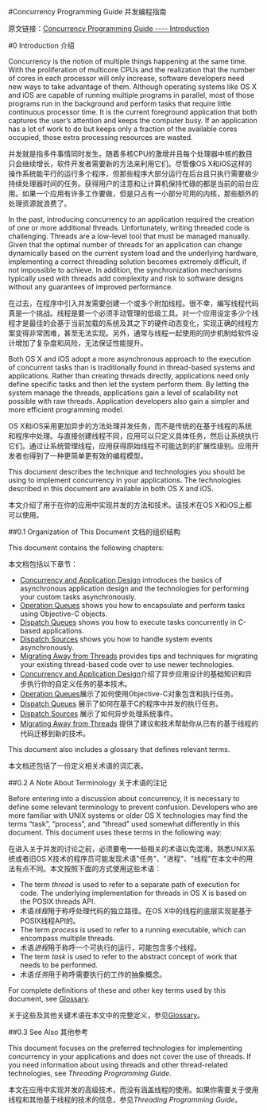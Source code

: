 #Concurrency Programming Guide 并发编程指南

原文链接：[Concurrency Programming Guide ---- Introduction](https://developer.apple.com/library/content/documentation/General/Conceptual/ConcurrencyProgrammingGuide/Introduction/Introduction.html#//apple_ref/doc/uid/TP40008091-CH1-SW1)

#0 Introduction 介绍

Concurrency is the notion of multiple things happening at the same time. With the proliferation of multicore CPUs and the realization that the number of cores in each processor will only increase, software developers need new ways to take advantage of them. Although operating systems like OS X and iOS are capable of running multiple programs in parallel, most of those programs run in the background and perform tasks that require little continuous processor time. It is the current foreground application that both captures the user’s attention and keeps the computer busy. If an application has a lot of work to do but keeps only a fraction of the available cores occupied, those extra processing resources are wasted.

并发就是指多件事情同时发生。随着多核CPU的激增并且每个处理器中核的数目只会继续增长，软件开发者需要新的方法来利用它们。尽管像OS X和iOS这样的操作系统能平行的运行多个程序，但那些程序大部分运行在后台且只执行需要极少持续处理器时间的任务。获得用户的注意和让计算机保持忙碌的都是当前的前台应用。如果一个应用有许多工作要做，但是只占有一小部分可用的内核，那些额外的处理资源就浪费了。

In the past, introducing concurrency to an application required the creation of one or more additional threads. Unfortunately, writing threaded code is challenging. Threads are a low-level tool that must be managed manually. Given that the optimal number of threads for an application can change dynamically based on the current system load and the underlying hardware, implementing a correct threading solution becomes extremely difficult, if not impossible to achieve. In addition, the synchronization mechanisms typically used with threads add complexity and risk to software designs without any guarantees of improved performance. 

在过去，在程序中引入并发需要创建一个或多个附加线程。很不幸，编写线程代码真是一个挑战。线程是要一个必须手动管理的低级工具。对一个应用设定多少个线程才是最佳的会基于当前加载的系统及其之下的硬件动态变化，实现正确的线程方案变得非常困难，甚至无法实现。另外，通常与线程一起使用的同步机制给软件设计增加了复杂度和风险，无法保证性能提升。

Both OS X and iOS adopt a more asynchronous approach to the execution of concurrent tasks than is traditionally found in thread-based systems and applications. Rather than creating threads directly, applications need only define specific tasks and then let the system perform them. By letting the system manage the threads, applications gain a level of scalability not possible with raw threads. Application developers also gain a simpler and more efficient programming model. 

OS X和iOS采用更加异步的方法处理并发任务，而不是传统的在基于线程的系统和程序中处理。与直接创建线程不同，应用可以只定义具体任务，然后让系统执行它们。通过让系统管理线程，应用获得原始线程不可能达到的扩展性级别。应用开发者也得到了一种更简单更有效的编程模型。

This document describes the technique and technologies you should be using to implement concurrency in your applications. The technologies described in this document are available in both OS X and iOS.

本文介绍了用于在你的应用中实现并发的方法和技术。该技术在OS X和iOS上都可以使用。

##0.1 Organization of This Document 文档的组织结构

This document contains the following chapters:

本文档包括以下章节：

- [Concurrency and Application Design](https://developer.apple.com/library/content/documentation/General/Conceptual/ConcurrencyProgrammingGuide/Introduction/Introduction.html#//apple_ref/doc/ConcurrencyandApplicationDesign/ConcurrencyandApplicationDesign.html#//apple_ref/doc/uid/TP40008091-CH100-SW1) introduces the basics of asynchronous application design and the technologies for performing your custom tasks asynchronously. 
- [Operation Queues](https://developer.apple.com/library/content/documentation/General/Conceptual/ConcurrencyProgrammingGuide/Introduction/Introduction.html#//apple_ref/doc/OperationObjects/OperationObjects.html#//apple_ref/doc/uid/TP40008091-CH101-SW1) shows you how to encapsulate and perform tasks using Objective-C objects. 
- [Dispatch Queues](https://developer.apple.com/library/content/documentation/General/Conceptual/ConcurrencyProgrammingGuide/Introduction/Introduction.html#//apple_ref/doc/OperationQueues/OperationQueues.html#//apple_ref/doc/uid/TP40008091-CH102-SW1) shows you how to execute tasks concurrently in C-based applications. 
- [Dispatch Sources](https://developer.apple.com/library/content/documentation/General/Conceptual/ConcurrencyProgrammingGuide/Introduction/Introduction.html#//apple_ref/doc/GCDWorkQueues/GCDWorkQueues.html#//apple_ref/doc/uid/TP40008091-CH103-SW1) shows you how to handle system events asynchronously.
- [Migrating Away from Threads](https://developer.apple.com/library/content/documentation/General/Conceptual/ConcurrencyProgrammingGuide/Introduction/Introduction.html#//apple_ref/doc/ThreadMigration/ThreadMigration.html#//apple_ref/doc/uid/TP40008091-CH105-SW1) provides tips and techniques for migrating your existing thread-based code over to use newer technologies.
- [Concurrency and Application Design](https://developer.apple.com/library/content/documentation/General/Conceptual/ConcurrencyProgrammingGuide/Introduction/Introduction.html#//apple_ref/doc/ConcurrencyandApplicationDesign/ConcurrencyandApplicationDesign.html#//apple_ref/doc/uid/TP40008091-CH100-SW1)介绍了异步应用设计的基础知识和异步执行你的自定义任务的基本技术。
- [Operation Queues](https://developer.apple.com/library/content/documentation/General/Conceptual/ConcurrencyProgrammingGuide/Introduction/Introduction.html#//apple_ref/doc/OperationObjects/OperationObjects.html#//apple_ref/doc/uid/TP40008091-CH101-SW1)展示了如何使用Objective-C对象包含和执行任务。
- [Dispatch Queues](https://developer.apple.com/library/content/documentation/General/Conceptual/ConcurrencyProgrammingGuide/Introduction/Introduction.html#//apple_ref/doc/OperationQueues/OperationQueues.html#//apple_ref/doc/uid/TP40008091-CH102-SW1) 展示了如何在基于C的程序中并发的执行任务。
- [Dispatch Sources](https://developer.apple.com/library/content/documentation/General/Conceptual/ConcurrencyProgrammingGuide/Introduction/Introduction.html#//apple_ref/doc/GCDWorkQueues/GCDWorkQueues.html#//apple_ref/doc/uid/TP40008091-CH103-SW1) 展示了如何异步处理系统事件。
- [Migrating Away from Threads](https://developer.apple.com/library/content/documentation/General/Conceptual/ConcurrencyProgrammingGuide/Introduction/Introduction.html#//apple_ref/doc/ThreadMigration/ThreadMigration.html#//apple_ref/doc/uid/TP40008091-CH105-SW1) 提供了建议和技术帮助你从已有的基于线程的代码迁移到新的技术。

This document also includes a glossary that defines relevant terms.

本文档还包括了一份定义相关术语的词汇表。

##0.2 A Note About Terminology 关于术语的注记

Before entering into a discussion about concurrency, it is necessary to define some relevant terminology to prevent confusion. Developers who are more familiar with UNIX systems or older OS X technologies may find the terms “task”, “process”, and “thread” used somewhat differently in this document. This document uses these terms in the following way:

在进入关于并发的讨论之前，必须要电一一些相关的术语以免混淆。熟悉UNIX系统或者旧OS X技术的程序员可能发现术语"任务"、"进程"、"线程"在本文中的用法有点不同。本文按照下面的方式使用这些术语：

- The term *thread* is used to refer to a separate path of execution for code. The underlying implementation for threads in OS X is based on the POSIX threads API.
- 术语*线程*用于称呼处理代码的独立路径。在OS X中的线程的底层实现是基于POSIX线程API的。
- The term *process* is used to refer to a running executable, which can encompass multiple threads.
- 术语*进程*用于称呼一个可执行的运行，可能包含多个线程。
- The term *task* is used to refer to the abstract concept of work that needs to be performed. 
- 术语*任务*用于称呼需要执行的工作的抽象概念。

For complete definitions of these and other key terms used by this document, see [Glossary](https://developer.apple.com/library/content/documentation/General/Conceptual/ConcurrencyProgrammingGuide/Introduction/Introduction.html#//apple_ref/doc/Glossary/Glossary.html#//apple_ref/doc/uid/TP40008091-CH104-SW2).

关于这些及其他关键术语在本文中的完整定义，参见[Glossary](https://developer.apple.com/library/content/documentation/General/Conceptual/ConcurrencyProgrammingGuide/Introduction/Introduction.html#//apple_ref/doc/Glossary/Glossary.html#//apple_ref/doc/uid/TP40008091-CH104-SW2)。

##0.3 See Also 其他参考

This document focuses on the preferred technologies for implementing concurrency in your applications and does not cover the use of threads. If you need information about using threads and other thread-related technologies, see *Threading Programming Guide*.

本文在应用中实现并发的高级技术，而没有涵盖线程的使用。如果你需要关于使用线程和其他基于线程的技术的信息，参见*Threading Programming Guide*。
